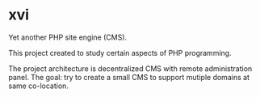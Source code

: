 # xvi
Yet another PHP site engine (CMS). 

This project created to study certain aspects of PHP programming. 

The project architecture is decentralized CMS with remote administration panel. 
The goal: try to create a small CMS to support mutiple domains at same co-location.
